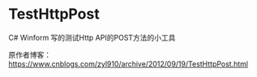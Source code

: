 # TestHttpPost
C# Winform 写的测试Http API的POST方法的小工具

原作者博客：<https://www.cnblogs.com/zyl910/archive/2012/09/19/TestHttpPost.html>